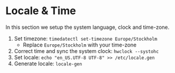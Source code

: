 # Locale &amp; Time

In this section we setup the system language, clock and time-zone.

1. Set timezone: `timedatectl set-timezone Europe/Stockholm`
    - Replace `Europe/Stockholm` with your time-zone
2. Correct time and sync the system clock: `hwclock --systohc`
3. Set locale: `echo "en_US.UTF-8 UTF-8" >> /etc/locale.gen`
4. Generate locale: `locale-gen`